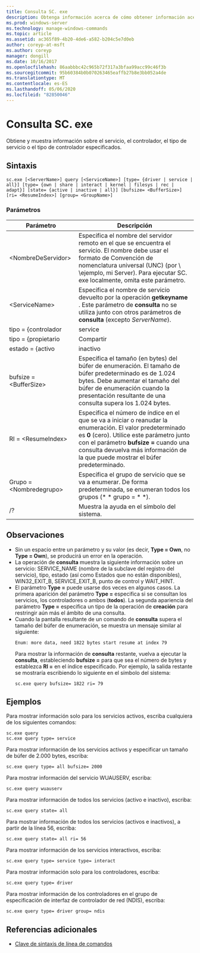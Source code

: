 ```yaml
---
title: Consulta SC. exe
description: Obtenga información acerca de cómo obtener información acerca de los servicios, los controladores, el tipo de servicios o el tipo de controladores mediante la utilidad SC. exe
ms.prod: windows-server
ms.technology: manage-windows-commands
ms.topic: article
ms.assetid: ac365f89-4b20-4de6-a582-b204c5e7d0eb
author: coreyp-at-msft
ms.author: coreyp
manager: dongill
ms.date: 10/16/2017
ms.openlocfilehash: 86aabbbc42c965b72f317a3bfaa99acc99c46f3b
ms.sourcegitcommit: 95b60384b0b070263465eaffb27b8e3bb052a4de
ms.translationtype: MT
ms.contentlocale: es-ES
ms.lasthandoff: 05/06/2020
ms.locfileid: "82850046"
---
```

# <a name="scexe-query"></a>Consulta SC. exe

Obtiene y muestra información sobre el servicio, el controlador, el tipo de servicio o el tipo de controlador especificados.

## <a name="syntax"></a>Sintaxis

```
sc.exe [<ServerName>] query [<ServiceName>] [type= {driver | service | all}] [type= {own | share | interact | kernel | filesys | rec | adapt}] [state= {active | inactive | all}] [bufsize= <BufferSize>] [ri= <ResumeIndex>] [group= <GroupName>]
```

### <a name="parameters"></a>Parámetros

|       Parámetro        |                                                                                                                          Descripción                                                                                                                          |
|------------------------|---------------------------------------------------------------------------------------------------------------------------------------------------------------------------------------------------------------------------------------------------------------|
|     \<NombreDeServidor>      |                       Especifica el nombre del servidor remoto en el que se encuentra el servicio. El nombre debe usar el formato de Convención de nomenclatura universal (UNC) (por \\ \\ejemplo, mi Server). Para ejecutar SC. exe localmente, omita este parámetro.                        |
|     \<ServiceName>     |                                      Especifica el nombre de servicio devuelto por la operación **getkeyname** . Este parámetro de **consulta** no se utiliza junto con otros parámetros de **consulta** (excepto *ServerName*).                                      |
|     tipo = {controlador      |                                                                                                                            service                                                                                                                            |
|       tipo = {propietario       |                                                                                                                             Compartir                                                                                                                             |
|     estado = {activo     |                                                                                                                           inactivo                                                                                                                            |
| bufsize = \<BufferSize> |                     Especifica el tamaño (en bytes) del búfer de enumeración. El tamaño de búfer predeterminado es de 1.024 bytes. Debe aumentar el tamaño del búfer de enumeración cuando la presentación resultante de una consulta supera los 1.024 bytes.                      |
|   RI = \<ResumeIndex>   | Especifica el número de índice en el que se va a iniciar o reanudar la enumeración. El valor predeterminado es **0** (cero). Utilice este parámetro junto con el parámetro **bufsize =** cuando una consulta devuelva más información de la que puede mostrar el búfer predeterminado. |
|  Grupo = \<Nombredegrupo>   |                                                                             Especifica el grupo de servicio que se va a enumerar. De forma predeterminada, se enumeran todos los grupos (* * grupo = * *).                                                                              |
|           /?           |                                                                                                             Muestra la ayuda en el símbolo del sistema.                                                                                                              |

## <a name="remarks"></a>Observaciones

- Sin un espacio entre un parámetro y su valor (es decir, **Type = Own**, no **Type = Own**), se producirá un error en la operación.
- La operación de **consulta** muestra la siguiente información sobre un servicio: SERVICE_NAME (nombre de la subclave del registro del servicio), tipo, estado (así como Estados que no están disponibles), WIN32_EXIT_B, SERVICE_EXIT_B, punto de control y WAIT_HINT.
- El parámetro **Type =** puede usarse dos veces en algunos casos. La primera aparición del parámetro **Type =** especifica si se consultan los servicios, los controladores o ambos (**todos**). La segunda apariencia del parámetro **Type =** especifica un tipo de la operación de **creación** para restringir aún más el ámbito de una consulta.
- Cuando la pantalla resultante de un comando de **consulta** supera el tamaño del búfer de enumeración, se muestra un mensaje similar al siguiente:  
  ```
  Enum: more data, need 1822 bytes start resume at index 79
  ```  
  Para mostrar la información de **consulta** restante, vuelva a ejecutar la **consulta**, estableciendo **bufsize =** para que sea el número de bytes y establezca **RI =** en el índice especificado. Por ejemplo, la salida restante se mostraría escribiendo lo siguiente en el símbolo del sistema:  
  ```
  sc.exe query bufsize= 1822 ri= 79
  ```

## <a name="examples"></a>Ejemplos

Para mostrar información solo para los servicios activos, escriba cualquiera de los siguientes comandos:
```
sc.exe query
sc.exe query type= service
```
Para mostrar información de los servicios activos y especificar un tamaño de búfer de 2.000 bytes, escriba:
```
sc.exe query type= all bufsize= 2000
```
Para mostrar información del servicio WUAUSERV, escriba:
```
sc.exe query wuauserv
```
Para mostrar información de todos los servicios (activo e inactivo), escriba:
```
sc.exe query state= all
```
Para mostrar información de todos los servicios (activos e inactivos), a partir de la línea 56, escriba:
```
sc.exe query state= all ri= 56
```
Para mostrar información de los servicios interactivos, escriba:
```
sc.exe query type= service type= interact
```
Para mostrar información solo para los controladores, escriba:
```
sc.exe query type= driver
```
Para mostrar información de los controladores en el grupo de especificación de interfaz de controlador de red (NDIS), escriba:
```
sc.exe query type= driver group= ndis
```

## <a name="additional-references"></a>Referencias adicionales

- [Clave de sintaxis de línea de comandos](command-line-syntax-key.md)
